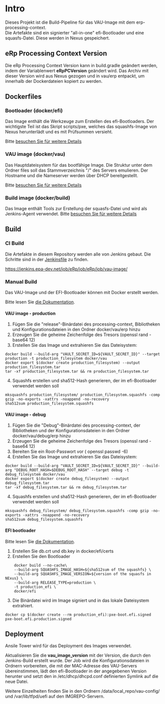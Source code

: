 # Intro

Dieses Projekt ist die Build-Pipeline für das VAU-Image mit dem erp-processing-context.  
Die Artefakte sind ein signierter "all-in-one" efi-Bootloader und eine squasfs-Datei. Diese werden in Nexus gespeichert.

## eRp Processing Context Version

Die eRp Processing Context Version kann in build.gradle geändert werden, indem der Variablenwert **eRpPCVersion** geändert wird.
Das Archiv mit dieser Version wird aus Nexus gezogen und in vau/erp entpackt, um innerhalb der Dockerdateien kopiert zu werden.   

## Dockerfiles

### Bootloader (docker/efi)
Das Image enthält die Werkzeuge zum Erstellen des efi-Bootloaders.
Der wichtigste Teil ist das Skript scripts/pxe, welches das squashfs-Image von Nexus herunterlädt und es mit Prüfsummen versieht.

Bitte [besuchen Sie für weitere Details](docker/efi/README.md)

### VAU image (docker/vau)
Das Hauptdateisystem für das bootfähige Image.
Die Struktur unter dem Ordner files soll das Stammverzeichnis "/" des Servers emulieren.
Der Hostname und die Nameserver werden über DHCP bereitgestellt.

Bitte [besuchen Sie für weitere Details](docker/vau/README.md)

### Build image (docker/build)
Das Image enthält Tools zur Erstellung der squasfs-Datei und wird als Jenkins-Agent verwendet.
Bitte [besuchen Sie für weitere Details](docker/build/README.md)


## Build
### CI Build

Die Artefakte in diesem Repository werden alle von Jenkins gebaut.
Die Schritte sind in der [Jenkinsfile](Jenkinsfile) zu finden.

https://jenkins.epa-dev.net/job/eRp/job/eRp/job/vau-image/

### Manual Build
Das VAU-Image und der EFI-Bootloader können mit Docker erstellt werden.

Bitte lesen Sie [die Dokumentation](docker/vau/README.md).

#### VAU image - production
1. Fügen Sie die "release"-Binärdatei des processing-context, Bibliotheken und Konfigurationsdateien in den Ordner docker/vau/erp hinzu
2. Erzeugen Sie die geheime Zeichenfolge des Tresors (openssl rand -base64 12)
3. Erstellen Sie das Image und extrahieren Sie das Dateisystem:   
```$bash
docker build --build-arg "VAULT_SECRET_ID=${VAULT_SECRET_ID}" --target production -t production_filesystem docker/vau
docker export $(docker create production_filesystem) --output production_filesystem.tar
tar -xf production_filesystem.tar && rm production_filesystem.tar
```
4. Squashfs erstellen und sha512-Hash generieren, der im efi-Bootloader verwendet werden soll
```$bash
mksquashfs production_filesystem/ production_filesystem.squashfs -comp gzip -no-exports -xattrs -noappend -no-recovery
sha512sum production_filesystem.squashfs
```

#### VAU image - debug
1. Fügen Sie die "Debug"-Binärdatei des processing-context, der Bibliotheken und der Konfigurationsdateien in den Ordner docker/vau/debug/erp hinzu
2. Erzeugen Sie die geheime Zeichenfolge des Tresors (openssl rand -base64 12)
3. Bereiten Sie ein Root-Passwort vor ( openssl passwd -6)
4. Erstellen Sie das Image und extrahieren Sie das Dateisystem:
```$bash
docker build --build-arg "VAULT_SECRET_ID=${VAULT_SECRET_ID}" --build-arg "DEBUG_ROOT_HASH=$DEBUG_ROOT_HASH" --target debug -t debug_filesystem docker/vau
docker export $(docker create debug_filesystem) --output debug_filesystem.tar
tar -xf debug_filesystem.tar && rm debug_filesystem.tar
```
4. Squashfs erstellen und sha512-Hash generieren, der im efi-Bootloader verwendet werden soll
```$bash
mksquashfs debug_filesystem/ debug_filesystem.squashfs -comp gzip -no-exports -xattrs -noappend -no-recovery
sha512sum debug_filesystem.squashfs
```

#### EFI bootloader

Bitte lesen Sie [die Dokumentation](docker/efi/README.md).

1. Erstellen Sie db.crt und db.key in docker/efi/certs
2. Erstellen Sie den Bootloader
```$bash
    docker build --no-cache\
    --build-arg SQUASHFS_IMAGE_HASH=${sha512sum of the squashfs} \
    --build-arg SQUASHFS_IMAGE_VERSION=${version of the squasfs in NExus} \
    --build-arg RELEASE_TYPE=production \
    -t production_efi \
    docker/efi
```
3. Die Binärdatei wird im Image signiert und in das lokale Dateisystem extrahiert.
```$bash
docker cp $(docker create --rm production_efi):pxe-boot.efi.signed pxe-boot.efi.production.signed
```


## Deployment
Ansile Tower wird für das Deployment des Images verwendet.

Aktualisieren Sie die **vau_image_version** mit der Version, die durch den Jenkins-Build erstellt wurde.
Der Job wird die Konfigurationsdateien in Ordnern vorbereiten, die mit der MAC-Adresse des VAU-Servers übereinstimmen,
lädt den efi-Bootloader in der angegebenen Version herunter und setzt den in /etc/dhcp/dhcpd.conf definierten Symlink auf die neue Datei.

Weitere Einzelheiten finden Sie in den Ordnern /data/local_repo/vau-config/ und /var/lib/tfpd/uefi auf den IMGREPO-Servern.
